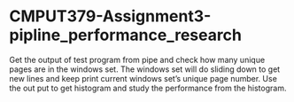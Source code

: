 # CMPUT379-Assignment3-pipline_performance_research
Get the output of test program from pipe and check how many unique pages are
in the windows set. The windows set will do sliding down to get new lines and keep
print current windows set’s unique page number.
Use the out put to get histogram and study the performance from the histogram.

